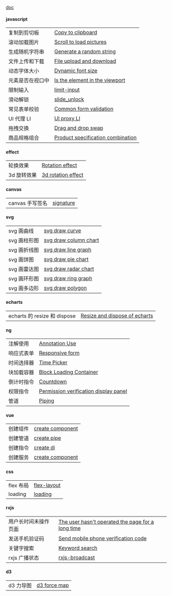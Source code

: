 [doc](https://liaojunjun.github.io/nice/doc)

#### javascript

|                  |                                                                                                                               |
| ---------------- | ----------------------------------------------------------------------------------------------------------------------------- |
| 复制到剪切板     | [Copy to clipboard](https://liaojunjun.github.io/nice/root/javascript/copy_to_clipboard_demo)                                 |
| 滚动加载图片     | [Scroll to load pictures](https://liaojunjun.github.io/nice/root/javascript/scroll_load_pictures_demo)                        |
| 生成随机字符串   | [Generate a random string](https://liaojunjun.github.io/nice/root/javascript/generate_random_string_demo)                     |
| 文件上传和下载   | [File upload and download](https://liaojunjun.github.io/nice/root/javascript/file_upload_download_demo)                       |
| 动态字体大小     | [Dynamic font size](https://liaojunjun.github.io/nice/root/javascript/dynamic_font_size_demo)                                 |
| 元素是否在视口中 | [Is the element in the viewport](https://liaojunjun.github.io/nice/root/javascript/element_in_viewport_demo)                  |
| 限制输入         | [limit-input](https://liaojunjun.github.io/nice/root/javascript/limit_input_demo)                                             |
| 滑动解锁         | [slide_unlock](https://liaojunjun.github.io/nice/root/javascript/slide_unlock_demo)                                           |
| 常见表单校验     | [Common form validation](https://liaojunjun.github.io/nice/root/javascript/common_form_validation_demo)                       |
| UI 代理 LI       | [UI proxy LI](https://liaojunjun.github.io/nice/root/javascript/ul_proxy_li_demo)                                             |
| 拖拽交换         | [Drag and drop swap](https://liaojunjun.github.io/nice/root/javascript/drag_drop_swap_demo)                                   |
| 商品规格组合     | [Product specification combination](https://liaojunjun.github.io/nice/root/javascript/product_specification_combination_demo) |

#### effect

|             |                                                                                             |
| ----------- | ------------------------------------------------------------------------------------------- |
| 轮换效果    | [Rotation effect](https://liaojunjun.github.io/nice/root/effect/rotation_effect_demo)       |
| 3d 旋转效果 | [3d rotation effect](https://liaojunjun.github.io/nice/root/effect/3d_rotation_effect_demo) |

#### canvas

|                 |                                                                           |
| --------------- | ------------------------------------------------------------------------- |
| canvas 手写签名 | [signature](https://liaojunjun.github.io/nice/root/canvas/signature_demo) |

#### svg

|              |                                                                                           |
| ------------ | ----------------------------------------------------------------------------------------- |
| svg 画曲线   | [svg draw curve](https://liaojunjun.github.io/nice/root/svg/svg_curve_demo)               |
| svg 画柱形图 | [svg draw column chart](https://liaojunjun.github.io/nice/root/svg/svg_column_chart_demo) |
| svg 画折线图 | [svg draw line graph](https://liaojunjun.github.io/nice/root/svg/svg_line_graph_demo)     |
| svg 画饼图   | [svg draw pie chart](https://liaojunjun.github.io/nice/root/svg/svg_pie_chart_demo)       |
| svg 画雷达图 | [svg draw radar chart](https://liaojunjun.github.io/nice/root/svg/svg_radar_chart_demo)   |
| svg 画环形图 | [svg draw ring graph](https://liaojunjun.github.io/nice/root/svg/svg_ring_graph_demo)     |
| svg 画多边形 | [svg draw polygon](https://liaojunjun.github.io/nice/root/svg/svg_polygon_demo)           |

#### echarts

|                              |                                                                                                             |
| ---------------------------- | ----------------------------------------------------------------------------------------------------------- |
| echarts 的 resize 和 dispose | [Resize and dispose of echarts](https://liaojunjun.github.io/nice/root/echarts/echarts_resize_dispose_demo) |

#### ng

|            |                                                                                                          |
| ---------- | -------------------------------------------------------------------------------------------------------- |
| 注解使用   | [Annotation Use](https://liaojunjun.github.io/nice/root/ng/annotation_use_demo)                          |
| 响应式表单 | [Responsive form](https://liaojunjun.github.io/nice/root/ng/responsive_form_demo)                        |
| 时间选择器 | [Time Picker](https://liaojunjun.github.io/nice/root/ng/time_picker_demo)                                |
| 块加载容器 | [Block Loading Container](https://liaojunjun.github.io/nice/root/ng/block_loading_container_demo)        |
| 倒计时指令 | [Countdown](https://liaojunjun.github.io/nice/root/ng/countdown_demo)                                    |
| 权限指令   | [Permission verification display panel](https://liaojunjun.github.io/nice/root/ng/permission_panel_demo) |
| 管道       | [Piping](https://liaojunjun.github.io/nice/root/ng/piping_demo)                                          |

#### vue

|          |                                                                                      |
| -------- | ------------------------------------------------------------------------------------ |
| 创建组件 | [create component](https://liaojunjun.github.io/nice/root/vue/create_component_demo) |
| 创建管道 | [create pipe](https://liaojunjun.github.io/nice/root/vue/create_component_demo)      |
| 创建指令 | [create di](https://liaojunjun.github.io/nice/root/vue/create_directive_demo)        |
| 创建服务 | [create component](https://liaojunjun.github.io/nice/root/vue/create_service_demo)   |

#### css

|           |                                                                            |
| --------- | -------------------------------------------------------------------------- |
| flex 布局 | [flex-layout](https://liaojunjun.github.io/nice/root/css/flex_layout_demo) |
| loading   | [loading](https://liaojunjun.github.io/nice/root/css/loading_demo)         |

#### rxjs

|                      |                                                                                                                    |
| -------------------- | ------------------------------------------------------------------------------------------------------------------ |
| 用户长时间未操作页面 | [The user hasn't operated the page for a long time](https://liaojunjun.github.io/nice/root/rxjs/user_offline_demo) |
| 发送手机验证码       | [Send mobile phone verification code](https://liaojunjun.github.io/nice/root/rxjs/send_phone_code_demo)            |
| 关键字搜索           | [Keyword search](https://liaojunjun.github.io/nice/root/rxjs/keyword_search_demo)                                  |
| rxjs 广播状态        | [rxjs-broadcast](https://liaojunjun.github.io/nice/root/rxjs/broadcast_demo)                                       |

#### d3

|           |                                                                         |
| --------- | ----------------------------------------------------------------------- |
| d3 力导图 | [d3 force map](https://liaojunjun.github.io/nice/root/d3/d3_force_demo) |
